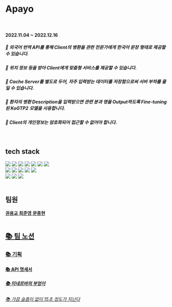 <h1><b>Apayo</b></h2>

<br>
<h4>2022.11.04 ~ 2022.12.16</h4>

##### 💊 외국어 번역 API를 통해 Client의 병환을 관련 전문가에게 한국어 문장 형태로 제공할 수 있습니다.
##### 💊 위치 정보 등을 받아 Client에게 맞춤형 서비스를 제공할 수 있습니다.
##### 💊 Cache Server를 별도로 두어, 자주 입력받는 데이터를 저장함으로써 서버 부하를 줄일 수 있습니다.
##### 💊 환자의 병환 Description을 입력받으면 관련 분과 명을 Output하도록 Fine-tuning된 KoGTP2 모델을 사용합니다.
##### 💊 Client의 개인정보는 암호화되어 접근할 수 없어야 합니다.

<br>
<h2><b>tech stack</b></h3>
<p>
<img src="https://img.shields.io/badge/NodeJS-339933?style=for-the-badge&logo=Node.js&logoColor=white">
<img src="https://img.shields.io/badge/NestJS-E0234E?style=for-the-badge&logo=NestJS&logoColor=white">
<img src="https://img.shields.io/badge/Express-000000?style=for-the-badge&logo=Express&logoColor=white">
<img src="https://img.shields.io/badge/Python-3776AB?style=for-the-badge&logo=Python&logoColor=white">
<img src="https://img.shields.io/badge/Flask-000000?style=for-the-badge&logo=Flask&logoColor=white">
<img src="https://img.shields.io/badge/Socket.io-010101?style=for-the-badge&logo=Socket.io&logoColor=white">
<img src="https://img.shields.io/badge/KoBERT-000000?style=for-the-badge&logo=KoBERT&logoColor=white">
<br>
<img src="https://img.shields.io/badge/Docker-2496ED?style=for-the-badge&logo=Docker&logoColor=white">
<img src="https://img.shields.io/badge/MySQL-4479A1?style=for-the-badge&logo=MySQL&logoColor=white">
<img src="https://img.shields.io/badge/TypeORM-FF8700?style=for-the-badge&logo=TypeORM&logoColor=white">
<img src="https://img.shields.io/badge/NGINX-009639?style=for-the-badge&logo=NGINX&logoColor=white">
<img src="https://img.shields.io/badge/Amazon AWS-FF9900?style=for-the-badge&logo=Amazon AWS&logoColor=white">
<br>
<img src="https://img.shields.io/badge/Google Colab-F9AB00?style=for-the-badge&logo=Google Colab&logoColor=white">
<img src="https://img.shields.io/badge/Google Translate-4285F4?style=for-the-badge&logo=Google Translate&logoColor=white">
<img src="https://img.shields.io/badge/kakao map-FFCD00?style=for-the-badge&logo=kakao map&logoColor=white">


<br>
<br>
<h2><b>팀원</b></h3>
<a href="https://github.com/kwon-ga"><b>권용교</b>
<a href="https://github.com/JunyoungChoi2020"><b>최준영</b>
<a href="https://github.com/MoonJongHyeon1095"><b>문종현</b>
<br>
<br>

## [📚 팀 노션](https://www.notion.so/10-Nodejs-backend-edc10b3308224cedb18a02482af91944)
### [📚 기획](https://www.notion.so/3fa96c7e9ea14b318c4c6bb35a1e477c)
#### [📚 API 명세서](https://www.notion.so/API-ef7f5c250fb24271a6ccd872cbddb717)
##### [📚 미네르바의 부엉이](https://www.notion.so/136b6288c5f543d8b252e33b7abb331e)
###### [📚 가끔 슬픔이 없이 15초 정도가 지난다](https://www.notion.so/61056fcea78e410983adbb3805e41ae1?v=ffc488a5b3824cfc81b3e457316b3623)
